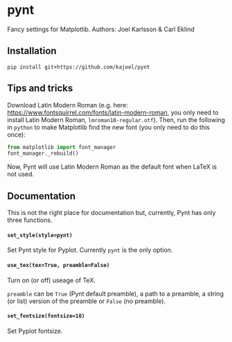 # pynt
Fancy settings for Matplotlib. 
Authors: Joel Karlsson & Carl Eklind

## Installation
`pip install git+https://github.com/kajoel/pynt`

## Tips and tricks
Download Latin Modern Roman (e.g. here: https://www.fontsquirrel.com/fonts/latin-modern-roman, you only need to install Latin Modern Roman, `lmroman10-regular.otf`).
Then, run the following in `python` to make Matplotlib find the new font (you only need to do this once):
```python
from matplotlib import font_manager
font_manager._rebuild()
```
Now, Pynt will use Latin Modern Roman as the default font when LaTeX is not used.

## Documentation
This is not the right place for documentation but, currently, Pynt has only three functions.

#### `set_style(style=pynt)`
Set Pynt style for Pyplot. Currently `pynt` is the only option.

#### `use_tex(tex=True, preamble=False)`
Turn on (or off) useage of TeX.

`preamble` can be `True` (Pynt default preamble), a path to a preamble,
a string (or list) version of the preamble or `False` (no preamble).

#### `set_fontsize(fontsize=10)`
Set Pyplot fontsize.
